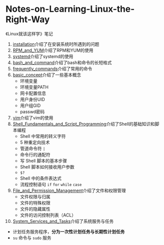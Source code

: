 # Notes-on-Learning-Linux-the-Right-Way
《Linux就该这样学》笔记

1. [installation](1.installation.md)介绍了在安装系统时所遇到的问题
2. [RPM_and_YUM](2.RPM_and_YUM.md)介绍了RPM和YUM的使用
3. [systemd](3.systemd.md)介绍了systemd的使用
4. [bash_and_command](4.bash_and_command.md)介绍了bash和命令的长短格式
5. [frequently_commands](5.frequently_command.md)介绍了常用的命令
6. [basic_concept](6.basic_concept.md)介绍了一些基本概念
   - 环境变量
   - 环境变量PATH
   - 网卡配置信息
   - 用户身份UID
   - 用户组GID
   - passwd密码
7. [vim](7.vim.md)介绍了vim的使用
8. [Shell_Fundamentals_and_Script_Programming](8.Shell_Fundamentals_and_Script_Programming.md)介绍了Shell的基础知识和脚本编程
   - Shell 中常用的转义字符
   - 5 种重定向技术
   - 管道命令符 `|`
   - 命令行的通配符
   - 写 Shell 脚本的基本步骤
   - Shell 脚本如何接收用户参数
   - `$?`
   - Shell 中的条件表达式
   - 流程控制语句 `if` `for` `while` `case`
9. [File_and_Permission_Management](9.File_and_Permission_Management.md)介绍了文件和权限管理
   - 文件权限与归属
   - 文件的特殊权限
   - 文件的隐藏属性
   - 文件的访问控制列表（ACL）
10. [System_Services_and_Tasks](10.System_Services_and_Tasks.md)介绍了系统服务与任务
   - 计划任务服务程序，**分为一次性计划任务与长期性计划任务**
   - `su` 命令与 `sudo` 服务
